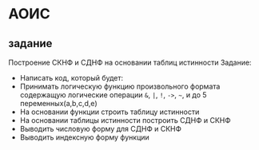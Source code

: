 # АОИС

## задание 

Построение СКНФ и СДНФ на основании таблиц истинности
Задание:
- Написать код, который будет:
- Принимать логическую функцию произвольного формата содержащую логические операции `&`, `|`, `!`, `->`, `~`,  и до 5 переменных(a,b,c,d,e)
- На основании функции строить таблицу истинности
- На основании таблицы истинности построить СДНФ и СКНФ	
- Выводить числовую форму для СДНФ и СКНФ
- Выводить индексную форму функции
